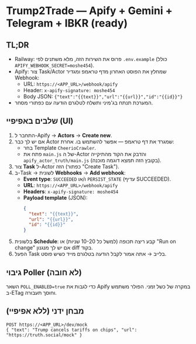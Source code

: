 # Trump2Trade — Apify + Gemini + Telegram + IBKR (ready)

## TL;DR
- Railway: פרוס את השירות הזה, מלא משתנים לפי `.env.example` (כולל `APIFY_WEBHOOK_SECRET=moshe454`).
- Apify: צור Task/Actor שמחלץ את הפוסט האחרון מדף טראמפ ומגדיר Webhook:
  - URL: `https://<APP_URL>/webhook/apify`
  - Header: `x-apify-signature: moshe454`
  - Body JSON: `{"text":"{{text}}","url":"{{url}}","id":"{{id}}"}`
- המערכת תנתח בג'מיני ותשלח לטלגרם הודעה עם כפתורי מסחר.

## שלבים באפיפיי (UI)
1) התחבר ל-Apify → **Actors** → **Create new**.
2) אם יש לך כבר Actor שמגרד את דף טראמפ — אפשר להשתמש בו. אחרת:
   - בחר Template `CheerioCrawler`.
   - פתח את `main.js` של ה-Actor והדבק את הקוד מהתיקייה `apify_actor_truth/main.js` (בקובץ הזה תמצא דוגמה מוכנה).
3) צור **Task** ל-Actor הזה (כפתור "Create Task").
4) ב-Task → לשונית **Webhooks** → **Add webhook**:
   - **Event type**: `SUCCEEDED` ו/או `PERSIST_STATE` (עדיף SUCCEEDED).
   - **URL**: `https://<APP_URL>/webhook/apify`
   - **Headers**: `x-apify-signature: moshe454`
   - **Payload template** (JSON):
     ```json
     {
       "text": "{{text}}",
       "url": "{{url}}",
       "id": "{{id}}"
     }
     ```
5) בלשונית **Schedule**: קבע ריצה תכופה (למשל כל 10-20 שניות) או "Run on change" אם יש לך מנגנון diff בקוד.
6) הפעל Task בלייב → אתה אמור לקבל הודעה בטלגרם מייד כשיש פוסט.

## גיבוי Poller (לא חובה)
השאר `POLL_ENABLED=true` כדי לגבות את Apify במקרה של כשל זמני. הפולר משתמש ב-ETag וחוסך תעבורה.

## מבחן ידני (ללא אפיפיי)
```
POST https://<APP_URL>/dev/mock
{ "text": "Trump cancels tariffs on chips", "url": "https://truth.social/mock" }
```
